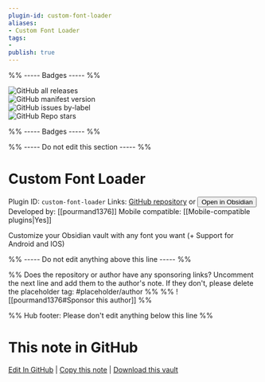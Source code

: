 ```yaml
---
plugin-id: custom-font-loader
aliases:
- Custom Font Loader
tags: 
- 
publish: true
---
```


%% ----- Badges ----- %%

![GitHub all releases](https://img.shields.io/github/downloads/pourmand1376/obsidian-custom-font/total?color=573E7A&logo=github&style=for-the-badge)   
![GitHub manifest version](https://img.shields.io/github/manifest-json/v/pourmand1376/obsidian-custom-font?color=573E7A&logo=github&style=for-the-badge)   
![GitHub issues by-label](https://img.shields.io/github/issues/pourmand1376/obsidian-custom-font/help%20wanted?color=573E7A&logo=github&style=for-the-badge)   
![GitHub Repo stars](https://img.shields.io/github/stars/pourmand1376/obsidian-custom-font?color=573E7A&logo=github&style=for-the-badge)

%% ----- Badges ----- %%

%% ----- Do not edit this section ----- %%

# Custom Font Loader

Plugin ID: `custom-font-loader`
Links: [GitHub repository](https://github.com/pourmand1376/obsidian-custom-font) or [<button id=HH>Open in Obsidian</button>](obsidian://show-plugin?id=custom-font-loader)
Developed by: [[pourmand1376]]
Mobile compatible: [[Mobile-compatible plugins|Yes]]

Customize your Obsidian vault with any font you want (+ Support for Android and IOS)

%% ----- Do not edit anything above this line ----- %% 

%% Does the repository or author have any sponsoring links? Uncomment the next line and add them to the author's note. If they don't, please delete the placeholder tag: #placeholder/author %%
%% ![[pourmand1376#Sponsor this author]] %%

%% Hub footer: Please don't edit anything below this line %%

# This note in GitHub

<span class="git-footer">[Edit In GitHub](https://github.dev/obsidian-community/obsidian-hub/blob/main/02%20-%20Community%20Expansions/02.05%20All%20Community%20Expansions/Plugins/custom-font-loader.md "git-hub-edit-note") | [Copy this note](https://raw.githubusercontent.com/obsidian-community/obsidian-hub/main/02%20-%20Community%20Expansions/02.05%20All%20Community%20Expansions/Plugins/custom-font-loader.md "git-hub-copy-note") | [Download this vault](https://github.com/obsidian-community/obsidian-hub/archive/refs/heads/main.zip "git-hub-download-vault") </span>

